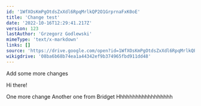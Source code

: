 ```yaml
---
id: '1WfXOsKmPgOtdsZxXdl6RpqMrlkQP2O1GrprnaFxK0oE'
title: 'Change test'
date: '2022-10-16T12:29:41.217Z'
version: 123
lastAuthor: 'Grzegorz Godlewski'
mimeType: 'text/x-markdown'
links: []
source: 'https://drive.google.com/open?id=1WfXOsKmPgOtdsZxXdl6RpqMrlkQP2O1GrprnaFxK0oE'
wikigdrive: '08ba6b68b74ea1a44342ef9b374965fbd911dd48'
---
```


Add some more changes


Hi there!


One more change
Another one from Bridget
Hhhhhhhhhhhhhhhhhh

